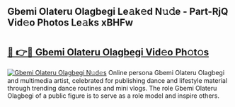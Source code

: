 ## Gbemi Olateru Olagbegi Le𝚊k𝚎d N𝚞𝚍e - Part-RjQ Vid𝚎o Photos Le𝚊ks xBHFw

# <h2><a href="http://fbd88f8.evod.top/?m=Gbemi+Olateru+Olagbegi">🔗 👉🔴 Gbemi Olateru Olagbegi Vid𝚎o Ph𝚘t𝚘s</a></h2>

[![Gbemi Olateru Olagbegi N𝚞d𝚎s](https://i.imgur.com/8V9OHl7.gif)](http://fbd88f8.evod.top/?m=Gbemi+Olateru+Olagbegi)
Online persona Gbemi Olateru Olagbegi and multimedia artist, celebrated for publishing dance and lifestyle material through trending dance routines and mini vlogs. The role Gbemi Olateru Olagbegi of a public figure is to serve as a role model and inspire others. 
